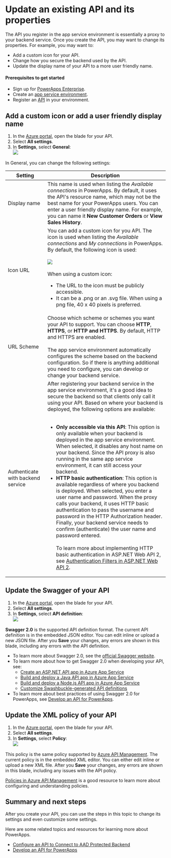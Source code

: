 <properties
	pageTitle="Change or update your PowerApps API properties in the Azure portal | Microsoft Azure"
	description="Add a custom icon, update the XML policy, or update the Swagger definition of your PowerApps API"
	services=""
    suite="powerapps"
	documentationCenter="" 
	authors="MandiOhlinger"
	manager="dwrede"
	editor=""/>

<tags
   ms.service="powerapps"
   ms.devlang="na"
   ms.topic="article"
   ms.tgt_pltfrm="na"
   ms.workload="na" 
   ms.date="11/25/2015"
   ms.author="guayan"/>

# Update an existing API and its properties

The API you register in the app service environment is essentially a proxy to your backend service. Once you create the API, you may want to change its properties. For example, you may want to: 

- Add a custom icon for your API.
- Change how you secure the backend used by the API. 
- Update the display name of your API to a more user friendly name.


#### Prerequisites to get started

- Sign up for [PowerApps Enterprise](powerapps-get-started-azure-portal.md).
- Create an [app service environment](powerapps-get-started-azure-portal.md).
- Register an [API](powerapps-register-from-available-apis) in your environment.

## Add a custom icon or add a user friendly display name

1. In the [Azure portal](https://portal.azure.com), open the blade for your API.
2. Select **All settings**.
3. In **Settings**, select **General**:  
![][11]

In General, you can change the following settings:

Setting | Description
--- | ---
Display name | This name is used when listing the *Available connections* in PowerApps. By default, it uses the API's resource name, which may not be the best name for your PowerApps users. You can enter a user friendly display name. For example, you can name it **New Customer Orders** or **View Sales History**.  
Icon URL | You can add a custom icon for you API. The icon is used when listing the *Available connections* and *My connections* in PowerApps. By default, the following icon is used: <br/><br/>![][12] <br/><br/>When using a custom icon:<br/><ul><li>The URL to the icon must be publicly accessible.</li><li>It can be a .png or an .svg file. When using a png file, 40 x 40 pixels is preferred.</li></ul>
URL Scheme | Choose which scheme or schemes you want your API to support. You can choose **HTTP**, **HTTPS**, or **HTTP and HTTPS**. By default, HTTP and HTTPS are enabled. <br/><br/>The app service environment automatically configures the scheme based on the backend configuration. So if there is anything additional you need to configure, you can develop or change your backend service. 
Authenticate with backend service | After registering your backend service in the app service environment, it's a good idea to secure the backend so that clients only call it using your API. Based on where your backend is deployed,  the following options are available:<br/><br/><ul><li><strong>Only accessible via this API</strong>: This option is only available when your backend is deployed in the app service environment. When selected, it disables any host name on your backend. Since the API proxy is also running in the same app service environment, it can still access your backend.</li><li><strong>HTTP basic authentication</strong>: This option is available regardless of where you backend is deployed. When selected, you enter a user name and password. When the proxy calls your backend, it uses HTTP basic authentication to pass the username and password in the HTTP Authorization header. Finally, your backend service needs to confirm (authenticate) the user name and password entered.<br/><br/>To learn more about implementing HTTP basic authentication in ASP.NET Web API 2, see [Authentication Filters in ASP.NET Web API 2](http://www.asp.net/web-api/overview/security/authentication-filters).</li></ul>


## Update the Swagger of your API

1. In the [Azure portal](https://portal.azure.com), open the blade for your API.
2. Select **All settings**.
3. In **Settings**, select **API definition**:  
![][13]

**Swagger 2.0** is the supported API definition format. The current API definition is in the embedded JSON editor. You can edit inline or upload a new JSON file. After you **Save** your changes, any errors are shown in this blade, including any errors with the API definition.

- To learn more about Swagger 2.0, see the [official Swagger website](http://swagger.io).
- To learn more about how to get Swagger 2.0 when developing your API, see:  
	- [Create an ASP.NET API app in Azure App Service](../app-service-dotnet-create-api-app.md)
	- [Build and deploy a Java API app in Azure App Service](../app-service-api-java-api-app.md)
	- [Build and deploy a Node.js API app in Azure App Service](../app-service-api-nodejs-api-app.md)
	- [Customize Swashbuckle-generated API definitions](../app-service-api-dotnet-swashbuckle-customize.md)
- To learn more about best practices of using Swagger 2.0 for PowerApps, see [Develop an API for PowerApps](powerapps-develop-api.md).

## Update the XML policy of your API

1. In the [Azure portal](https://portal.azure.com), open the blade for your API.
2. Select **All settings**.
3. In **Settings**, select **Policy**:  
![][14]

This policy is the same policy supported by [Azure API Management](https://azure.microsoft.com/services/api-management/). The current policy is in the embedded XML editor. You can either edit inline or upload a new XML file. After you **Save** your changes, any errors are shown in this blade, including any issues with the API policy.

[Policies in Azure API Management](../api-management/api-management-howto-policies.md) is a good resource to learn more about configuring and understanding policies.


## Summary and next steps
After you create your API, you can use the steps in this topic to change its settings and even customize some settings. 

Here are some related topics and resources for learning more about PowerApps.

- [Configure an API to Connect to AAD Protected Backend](powerapps-configure-apis-aad.md)
- [Develop an API for PowerApps](powerapps-develop-api.md)

[11]: ./media/powerapps-configure-apis/api-settings-general.png
[12]: ./media/powerapps-configure-apis/api-default-icon.png
[13]: ./media/powerapps-configure-apis/api-settings-api-definition.png
[14]: ./media/powerapps-configure-apis/api-settings-policy.png
